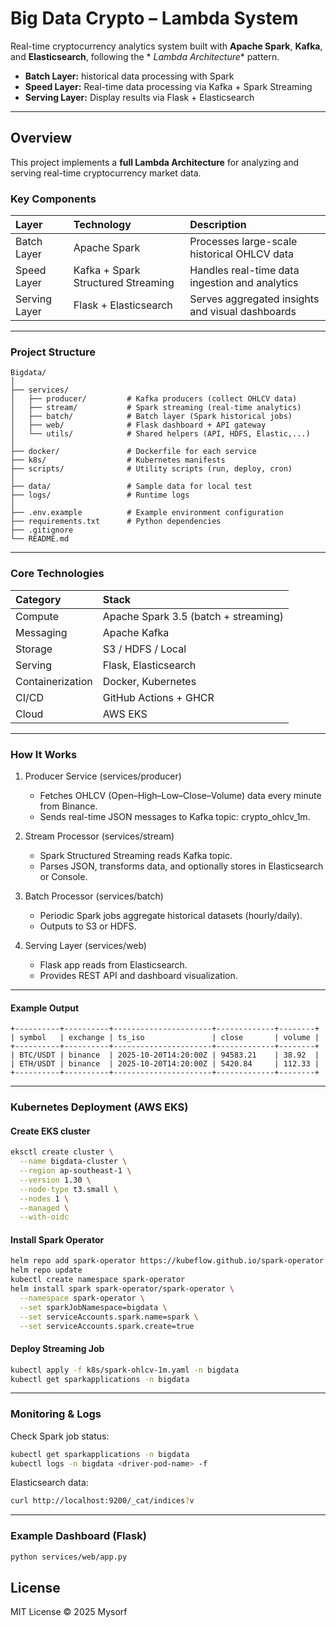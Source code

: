 # Big Data Crypto – Lambda System

Real-time cryptocurrency analytics system built with **Apache Spark**, **Kafka**, and **Elasticsearch**, following the *
*Lambda Architecture** pattern.

- **Batch Layer:** historical data processing with Spark
- **Speed Layer:** Real-time data processing via Kafka + Spark Streaming
- **Serving Layer:** Display results via Flask + Elasticsearch

---

## Overview

This project implements a **full Lambda Architecture** for analyzing and serving real-time cryptocurrency market data.

### Key Components

| Layer         | Technology                         | Description                                      |
|:--------------|:-----------------------------------|:-------------------------------------------------|
| Batch Layer   | Apache Spark                       | Processes large-scale historical OHLCV data      |
| Speed Layer   | Kafka + Spark Structured Streaming | Handles real-time data ingestion and analytics   |
| Serving Layer | Flask + Elasticsearch              | Serves aggregated insights and visual dashboards |

---

### Project Structure

```
Bigdata/
│
├── services/
│   ├── producer/         # Kafka producers (collect OHLCV data)
│   ├── stream/           # Spark streaming (real-time analytics)
│   ├── batch/            # Batch layer (Spark historical jobs)
│   ├── web/              # Flask dashboard + API gateway
│   └── utils/            # Shared helpers (API, HDFS, Elastic,...)
│
├── docker/               # Dockerfile for each service
├── k8s/                  # Kubernetes manifests
├── scripts/              # Utility scripts (run, deploy, cron)
│
├── data/                 # Sample data for local test
├── logs/                 # Runtime logs
│
├── .env.example          # Example environment configuration
├── requirements.txt      # Python dependencies
├── .gitignore
└── README.md
```

---

### Core Technologies

| Category         | Stack                                |
|:-----------------|:-------------------------------------|
| Compute          | Apache Spark 3.5 (batch + streaming) |
| Messaging        | Apache Kafka                         |
| Storage          | S3 / HDFS / Local                    |
| Serving          | Flask, Elasticsearch                 |
| Containerization | Docker, Kubernetes                   |
| CI/CD            | GitHub Actions + GHCR                |
| Cloud            | AWS EKS                              |

---

### How It Works

1. Producer Service (services/producer)
    - Fetches OHLCV (Open–High–Low–Close–Volume) data every minute from Binance.
    - Sends real-time JSON messages to Kafka topic: crypto_ohlcv_1m.

2. Stream Processor (services/stream)
    - Spark Structured Streaming reads Kafka topic.
    - Parses JSON, transforms data, and optionally stores in Elasticsearch or Console.

3. Batch Processor (services/batch)
    - Periodic Spark jobs aggregate historical datasets (hourly/daily).
    - Outputs to S3 or HDFS.

4. Serving Layer (services/web)
    - Flask app reads from Elasticsearch.
    - Provides REST API and dashboard visualization.

---

#### Example Output

```
+----------+----------+----------------------+-------------+--------+
| symbol   | exchange | ts_iso               | close       | volume |
+----------+----------+----------------------+-------------+--------+
| BTC/USDT | binance  | 2025-10-20T14:20:00Z | 94583.21    | 38.92  |
| ETH/USDT | binance  | 2025-10-20T14:20:00Z | 5420.84     | 112.33 |
+----------+----------+----------------------+-------------+--------+
```

---

### Kubernetes Deployment (AWS EKS)

#### Create EKS cluster

```bash
eksctl create cluster \
  --name bigdata-cluster \
  --region ap-southeast-1 \
  --version 1.30 \
  --node-type t3.small \
  --nodes 1 \
  --managed \
  --with-oidc
```

#### Install Spark Operator

```bash
helm repo add spark-operator https://kubeflow.github.io/spark-operator
helm repo update
kubectl create namespace spark-operator
helm install spark spark-operator/spark-operator \
  --namespace spark-operator \
  --set sparkJobNamespace=bigdata \
  --set serviceAccounts.spark.name=spark \
  --set serviceAccounts.spark.create=true
```

#### Deploy Streaming Job

```bash
kubectl apply -f k8s/spark-ohlcv-1m.yaml -n bigdata
kubectl get sparkapplications -n bigdata
```

---

### Monitoring & Logs

Check Spark job status:

```bash
kubectl get sparkapplications -n bigdata
kubectl logs -n bigdata <driver-pod-name> -f
```

Elasticsearch data:

```bash
curl http://localhost:9200/_cat/indices?v
```

---

### Example Dashboard (Flask)

```bash
python services/web/app.py
```

## License

MIT License © 2025 Mysorf